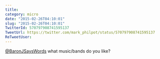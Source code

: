 ```yaml
---
title: 
category: micro
date: "2015-02-26T04:10:01"
slug: "2015-02-26T04:10:01"
TwitterId: 570797908741595137
TweetUrl: https://twitter.com/mark_philpot/status/570797908741595137
ReTweetUser: 
---
```


[@BaronJSaysWords](https://twitter.com/BaronJSaysWords) what music/bands do you like?